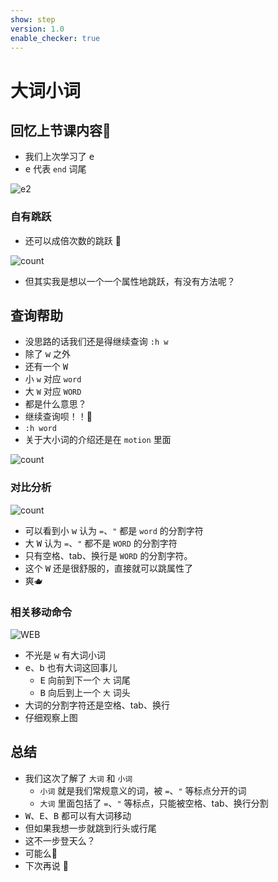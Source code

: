 ```yaml
---
show: step
version: 1.0
enable_checker: true
---
```


# 大词小词

## 回忆上节课内容🤔

- 我们上次学习了 <kbd>e</kbd>
- <kbd>e</kbd> 代表 `end` 词尾

![e2](https://labfile.oss.aliyuncs.com/courses/2840/whatisecommand)

### 自有跳跃

- 还可以成倍次数的跳跃 🤸

![count](https://labfile.oss.aliyuncs.com/courses/2840/countetimes)

- 但其实我是想以一个一个属性地跳跃，有没有方法呢？

## 查询帮助

- 没思路的话我们还是得继续查询 `:h w`
- 除了 <kbd>w</kbd> 之外
- 还有一个 <kbd>W</kbd>
- 小 `w` 对应 `word`
- 大 `W` 对应 `WORD`
- 都是什么意思？
- 继续查询呗！！️📕
- `:h word`
- 关于大小词的介绍还是在 `motion` 里面

![count](https://labfile.oss.aliyuncs.com/courses/2840/bigWord.png)

### 对比分析

![count](https://labfile.oss.aliyuncs.com/courses/2840/wordWord)

- 可以看到小 <kbd>w</kbd> 认为 `=`、`"` 都是 `word` 的分割字符
- 大 <kbd>W</kbd> 认为 `=`、`"` 都不是 `WORD` 的分割字符
- 只有空格、tab、换行是 `WORD` 的分割字符。
- 这个 <kbd>W</kbd> 还是很舒服的，直接就可以跳属性了
- 爽🫖

### 相关移动命令

![WEB](https://labfile.oss.aliyuncs.com/courses/2840/WEB)

- 不光是 <kbd>w</kbd> 有大词小词
- <kbd>e</kbd>、<kbd>b</kbd> 也有大词这回事儿
	- <kbd>E</kbd> 向前到下一个 `大` 词尾
	- <kbd>B</kbd> 向后到上一个 `大` 词头
- 大词的分割字符还是空格、tab、换行
- 仔细观察上图
 
## 总结 
- 我们这次了解了 `大词` 和 `小词`
	- `小词` 就是我们常规意义的词，被 `=`、`"` 等标点分开的词
	- `大词` 里面包括了 `=`、`"` 等标点，只能被空格、tab、换行分割
- <kbd>W</kbd>、<kbd>E</kbd>、<kbd>B</kbd> 都可以有大词移动
- 但如果我想一步就跳到行头或行尾
- 这不一步登天么？
- 可能么🤔
- 下次再说 👋

